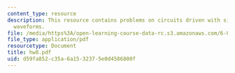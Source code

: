 ```yaml
---
content_type: resource
description: This resource contains problems on circuits driven with sinusoidal input
  waveforms.
file: /media/https%3A/open-learning-course-data-rc.s3.amazonaws.com/6-071j-introduction-to-electronics-signals-and-measurement-spring-2006/d59fa852c35a6a1532375e0d4586800f_hw8.pdf
file_type: application/pdf
resourcetype: Document
title: hw8.pdf
uid: d59fa852-c35a-6a15-3237-5e0d4586800f
---
```


